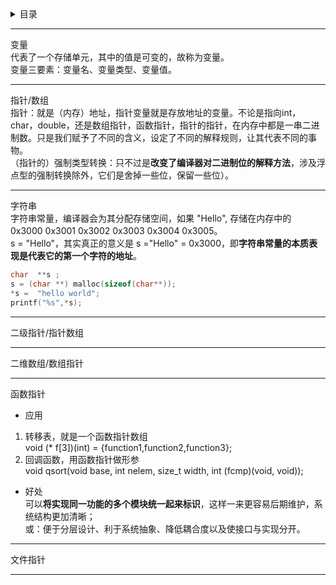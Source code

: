 <details>
<summary>目录</summary>
   
- 变量  
- 指针/数组  
- 字符串  
- 二级指针/指针数组  
- 二维数组/数组指针  
- 函数指针  
- 文件指针  
</details>

***
变量  
代表了一个存储单元，其中的值是可变的，故称为变量。  
变量三要素：变量名、变量类型、变量值。  
***
指针/数组  
指针：就是（内存）地址，指针变量就是存放地址的变量。不论是指向int，char，double，还是数组指针，函数指针，指针的指针，在内存中都是一串二进制数。只是我们赋予了不同的含义，设定了不同的解释规则，让其代表不同的事物。  
（指针的）强制类型转换：只不过是**改变了编译器对二进制位的解释方法**，涉及浮点型的强制转换除外，它们是舍掉一些位，保留一些位）。  
***
字符串  
字符串常量，编译器会为其分配存储空间，如果 "Hello", 存储在内存中的 0x3000 0x3001 0x3002 0x3003 0x3004 0x3005。  
s = "Hello"，其实真正的意义是 s ="Hello" = 0x3000，即**字符串常量的本质表现是代表它的第一个字符的地址**。  
```c
char  **s ;
s = (char **) malloc(sizeof(char**));
*s =  "hello world";
printf("%s",*s);
```
***
二级指针/指针数组  
***
二维数组/数组指针  
***
函数指针  
- 应用  
1. 转移表，就是一个函数指针数组  
   void (* f[3])(int) = {function1,function2,function3};   
2. 回调函数，用函数指针做形参  
   void qsort(void base, int nelem, size_t width, int (fcmp)(void, void));  
- 好处  
可以**将实现同一功能的多个模块统一起来标识**，这样一来更容易后期维护，系统结构更加清晰；  
或：便于分层设计、利于系统抽象、降低耦合度以及使接口与实现分开。  
***
文件指针  
***
